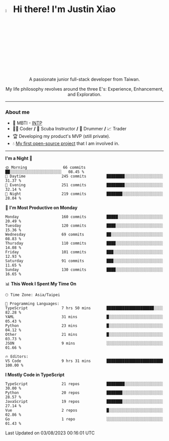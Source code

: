 # <img src="https://media.giphy.com/media/hvRJCLFzcasrR4ia7z/giphy.gif" width="5%">Hi there! I'm Justin Xiao
<p align="center">A passionate junior full-stack developer from Taiwan.  </p>
<p align="center">My life philosophy revolves around the three E's: Experience, Enhancement, and Exploration.</p>

---
### About me
- 👀 MBTI - [INTP](https://www.16personalities.com/intp-personality)
- 👨‍💻 Coder **/** 🤿 Scuba Instructor **/** 🥁 Drummer **/** 📈 Trader
- 🏆 Developing my product's MVP (still private).
- 💧 [My first open-source project](https://github.com/Game-as-a-Service/Game-Lobby-Web) that I am involved in.

---
<!--START_SECTION:waka-->
**I'm a Night 🦉** 

```text
🌞 Morning                66 commits          ██░░░░░░░░░░░░░░░░░░░░░░░   08.45 % 
🌆 Daytime                245 commits         ████████░░░░░░░░░░░░░░░░░   31.37 % 
🌃 Evening                251 commits         ████████░░░░░░░░░░░░░░░░░   32.14 % 
🌙 Night                  219 commits         ███████░░░░░░░░░░░░░░░░░░   28.04 % 
```
📅 **I'm Most Productive on Monday** 

```text
Monday                   160 commits         █████░░░░░░░░░░░░░░░░░░░░   20.49 % 
Tuesday                  120 commits         ████░░░░░░░░░░░░░░░░░░░░░   15.36 % 
Wednesday                69 commits          ██░░░░░░░░░░░░░░░░░░░░░░░   08.83 % 
Thursday                 110 commits         ████░░░░░░░░░░░░░░░░░░░░░   14.08 % 
Friday                   101 commits         ███░░░░░░░░░░░░░░░░░░░░░░   12.93 % 
Saturday                 91 commits          ███░░░░░░░░░░░░░░░░░░░░░░   11.65 % 
Sunday                   130 commits         ████░░░░░░░░░░░░░░░░░░░░░   16.65 % 
```


📊 **This Week I Spent My Time On** 

```text
🕑︎ Time Zone: Asia/Taipei

💬 Programming Languages: 
TypeScript               7 hrs 50 mins       █████████████████████░░░░   82.28 % 
YAML                     31 mins             █░░░░░░░░░░░░░░░░░░░░░░░░   05.43 % 
Python                   23 mins             █░░░░░░░░░░░░░░░░░░░░░░░░   04.12 % 
Other                    21 mins             █░░░░░░░░░░░░░░░░░░░░░░░░   03.73 % 
JSON                     9 mins              ░░░░░░░░░░░░░░░░░░░░░░░░░   01.66 % 

🔥 Editors: 
VS Code                  9 hrs 31 mins       █████████████████████████   100.00 % 
```

**I Mostly Code in TypeScript** 

```text
TypeScript               21 repos            ████████░░░░░░░░░░░░░░░░░   30.00 % 
Python                   20 repos            ███████░░░░░░░░░░░░░░░░░░   28.57 % 
JavaScript               19 repos            ███████░░░░░░░░░░░░░░░░░░   27.14 % 
Vue                      2 repos             █░░░░░░░░░░░░░░░░░░░░░░░░   02.86 % 
Go                       1 repo              ░░░░░░░░░░░░░░░░░░░░░░░░░   01.43 % 
```




 Last Updated on 03/08/2023 00:16:01 UTC
<!--END_SECTION:waka-->
